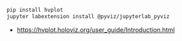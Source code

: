 ```sh
pip install hvplot
jupyter labextension install @pyviz/jupyterlab_pyviz
```

* https://hvplot.holoviz.org/user_guide/Introduction.html
